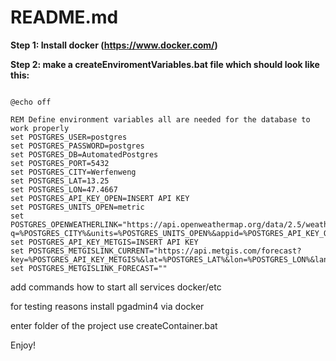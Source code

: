 # README.md

**Step 1: Install docker (https://www.docker.com/)**

**Step 2: make a createEnviromentVariables.bat file which should look like this:**

```Batch

@echo off

REM Define environment variables all are needed for the database to work properly
set POSTGRES_USER=postgres
set POSTGRES_PASSWORD=postgres
set POSTGRES_DB=AutomatedPostgres
set POSTGRES_PORT=5432
set POSTGRES_CITY=Werfenweng
set POSTGRES_LAT=13.25
set POSTGRES_LON=47.4667
set POSTGRES_API_KEY_OPEN=INSERT API KEY
set POSTGRES_UNITS_OPEN=metric
set POSTGRES_OPENWEATHERLINK="https://api.openweathermap.org/data/2.5/weather?q=%POSTGRES_CITY%&units=%POSTGRES_UNITS_OPEN%&appid=%POSTGRES_API_KEY_OPEN%"
set POSTGRES_API_KEY_METGIS=INSERT API KEY
set POSTGRES_METGISLINK_CURRENT="https://api.metgis.com/forecast?key=%POSTGRES_API_KEY_METGIS%&lat=%POSTGRES_LAT%&lon=%POSTGRES_LON%&lang=en&v=current"
set POSTGRES_METGISLINK_FORECAST=""

```

add commands how to start all services docker/etc


for testing reasons install pgadmin4 via docker

enter folder of the project
use createContainer.bat

Enjoy!
